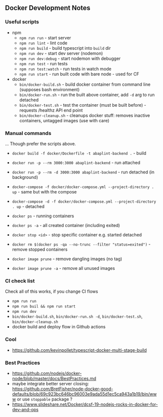 ## Docker Development Notes

### Useful scripts

- npm
  - `npm run run` - start server
  - `npm run lint` - lint code
  - `npm run build` - build typescript into `build` dir
  - `npm run dev` - start dev server (nodemon)
  - `npm run dev:debug` - start nodemon with debugger
  - `npm run test` - run tests
  - `npm run test:watch` - run tests in watch mode
  - `npm run start` - run built code with bare node - used for CF
- docker
  - `bin/docker-build.sh` - build docker container from command line (supposes bash environment)
  - `bin/docker-run.sh` - run the built above container, add `-d` arg to run detached
  - `bin/docker-test.sh` - test the container (must be built before) - requests /healthz API end point
  - `bin/docker-cleanup.sh` - cleanups docker stuff: removes inactive containers, untagged images (use with care)

### Manual commands

... Though prefer the scripts above.

- `docker build -f docker/Dockerfile -t abaplint-backend .` - build
- `docker run -p --rm 3000:3000 abaplint-backend` - run attached
- `docker run -p --rm -d 3000:3000 abaplint-backend` - run detached (in background)
- `docker-compose -f docker/docker-compose.yml --project-directory . up` - same but with the compose
- `docker-compose -d -f docker/docker-compose.yml --project-directory . up` - detached

- `docker ps` - running containers
- `docker ps -a` - all created container (including exited)
- `docker stop <id>` - stop specific container e.g. started detached
- `docker rm $(docker ps -qa --no-trunc --filter "status=exited")` - remove stopped containers
- `docker image prune` - remove dangling images (no tag)
- `docker image prune -a` - remove all unused images

### CI check list

Check all of this works, if you change CI flows
- `npm run run`
- `npm run buil && npm run start`
- `npm run dev`
- `bin/docker-build.sh`, `bin/docker-run.sh -d`, `bin/docker-test.sh`, `bin/docker-cleanup.sh`
- docker build and deploy flow in Github actions

### Cool

- https://github.com/kevinpollet/typescript-docker-multi-stage-build

### Best Practices

- https://github.com/nodejs/docker-node/blob/master/docs/BestPractices.md
- maybe integrate better server closing: https://github.com/BretFisher/node-docker-good-defaults/blob/69c923bc646bc96003e9ada55d1ec5ca943a1b19/bin/www or use `stoppable` package ?
- https://www.slideshare.net/Docker/dcsf-19-nodejs-rocks-in-docker-for-dev-and-ops
